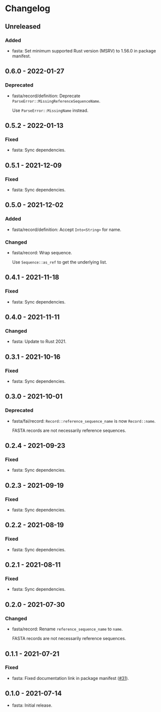 # Changelog

## Unreleased

### Added

  * fasta: Set minimum supported Rust version (MSRV) to 1.56.0 in package
    manifest.

## 0.6.0 - 2022-01-27

### Deprecated

  * fasta/record/definition: Deprecate
    `ParseError::MissingReferenceSequenceName`.

    Use `ParseError::MissingName` instead.

## 0.5.2 - 2022-01-13

### Fixed

  * fasta: Sync dependencies.

## 0.5.1 - 2021-12-09

### Fixed

  * fasta: Sync dependencies.

## 0.5.0 - 2021-12-02

### Added

  * fasta/record/definition: Accept `Into<String>` for name.

### Changed

  * fasta/record: Wrap sequence.

    Use `Sequence::as_ref` to get the underlying list.

## 0.4.1 - 2021-11-18

### Fixed

  * fasta: Sync dependencies.

## 0.4.0 - 2021-11-11

### Changed

  * fasta: Update to Rust 2021.

## 0.3.1 - 2021-10-16

### Fixed

  * fasta: Sync dependencies.

## 0.3.0 - 2021-10-01

### Deprecated

  * fasta/fai/record: `Record::reference_sequence_name` is now `Record::name`.

    FASTA records are not necessarily reference sequences.

## 0.2.4 - 2021-09-23

### Fixed

  * fasta: Sync dependencies.

## 0.2.3 - 2021-09-19

### Fixed

  * fasta: Sync dependencies.

## 0.2.2 - 2021-08-19

### Fixed

  * fasta: Sync dependencies.

## 0.2.1 - 2021-08-11

### Fixed

  * fasta: Sync dependencies.

## 0.2.0 - 2021-07-30

### Changed

  * fasta/record: Rename `reference_sequence_name` to `name`.

    FASTA records are not necessarily reference sequences.

## 0.1.1 - 2021-07-21

### Fixed

  * fasta: Fixed documentation link in package manifest ([#31]).

[#31]: https://github.com/zaeleus/noodles/issues/31

## 0.1.0 - 2021-07-14

  * fasta: Initial release.
